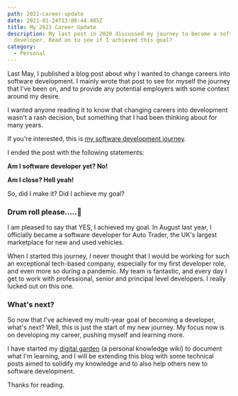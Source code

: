 ```yaml
---
path: 2021-career-update
date: 2021-01-24T13:08:44.405Z
title: My 2021 Career Update
description: My last post in 2020 discussed my journey to become a software
  developer. Read on to see if I achieved this goal?
category:
  - Personal
---
```

Last May, I published a blog post about why I wanted to change careers into software development. I mainly wrote that post to see for myself the journey that I've been on, and to provide any potential employers with some context around my desire.

I wanted anyone reading it to know that changing careers into development wasn't a rash decision, but something that I had been thinking about for many years.

If you're interested, this is [my software development journey](https://www.bradleynichol.co.uk/blog/why-software-development-why-now/).

I ended the post with the following statements:

**Am I software developer yet? No!**

**Am I close? Hell yeah!**

So, did I make it? Did I achieve my goal?



### Drum roll please.....🥁

I am pleased to say that YES, I achieved my goal. In August last year, I officially became a software developer for Auto Trader, the UK's largest marketplace for new and used vehicles.

When I started this journey, I never thought that I would be working for such an exceptional tech-based company, especially for my first developer role, and even more so during a pandemic. My team is fantastic, and every day I get to work with professional, senior and principal level developers. I really lucked out on this one. 



### What's next?

So now that I've achieved my multi-year goal of becoming a developer, what's next? Well, this is just the start of my new journey. My focus now is on developing my career, pushing myself and learning more. 

I have started my [digital garden](https://brain.bradleynichol.co.uk/) (a personal knowledge wiki) to document what I'm learning, and I will be extending this blog with some technical posts aimed to solidify my knowledge and to also help others new to software development.

Thanks for reading.
